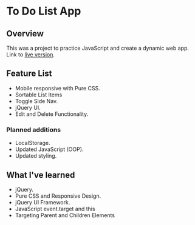 # To Do List App
## Overview
This was a project to practice JavaScript and create a dynamic web app.
Link to [live version](https://3daddict.github.io/todo-list-js/).

## Feature List
  * Mobile responsive with Pure CSS.
  * Sortable List Items
  * Toggle Side Nav.
  * jQuery UI.
  * Edit and Delete Functionality.

### Planned additions
  * LocalStorage.
  * Updated JavaScript (OOP).
  * Updated styling.
  

## What I've learned
  * jQuery.
  * Pure CSS and Responsive Design.
  * jQuery UI Framework.
  * JavaScript event.target and this
  * Targeting Parent and Children Elements

